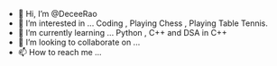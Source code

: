 - 👋 Hi, I’m @DeceeRao
- 👀 I’m interested in ... Coding , Playing Chess , Playing Table Tennis.
- 🌱 I’m currently learning ... Python , C++ and DSA in C++
- 💞️ I’m looking to collaborate on ... 
- 📫 How to reach me ... 

<!---
DeceeRao/DeceeRao is a ✨ special ✨ repository because its `README.md` (this file) appears on your GitHub profile.
You can click the Preview link to take a look at your changes.
--->
